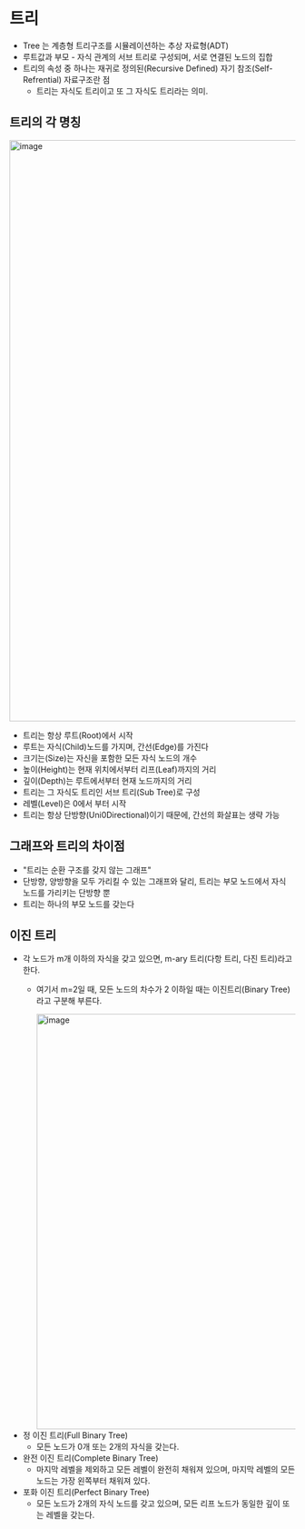 # 트리
- Tree 는 계층형 트리구조를 시뮬레이션하는 추상 자료형(ADT)
- 루트값과 부모 - 자식 관계의 서브 트리로 구성되며, 서로 연결된 노드의 집합
- 트리의 속성 중 하나는 재귀로 정의된(Recursive Defined) 자기 참조(Self-Refrential) 자료구조란 점
  - 트리는 자식도 트리이고 또 그 자식도 트리라는 의미.
## 트리의 각 명칭
<img width="1023" alt="image" src="https://github.com/JunRain2/practice-java/assets/107318116/c478026b-de56-4fa5-b12c-bc3c97f7bfd1">

- 트리는 항상 루트(Root)에서 시작
- 루트는 자식(Child)노드를 가지며, 간선(Edge)를 가진다
- 크기는(Size)는 자신을 포함한 모든 자식 노드의 개수
- 높이(Height)는 현재 위치에서부터 리프(Leaf)까지의 거리
- 깊이(Depth)는 루트에서부터 현재 노드까지의 거리
- 트리는 그 자식도 트리인 서브 트리(Sub Tree)로 구성
- 레벨(Level)은 0에서 부터 시작
- 트리는 항상 단방향(Uni0Directional)이기 때문에, 간선의 화살표는 생략 가능
## 그래프와 트리의 차이점
- "트리는 순환 구조를 갖지 않는 그래프"
- 단방향, 양방향을 모두 가리킬 수 있는 그래프와 달리, 트리는 부모 노드에서 자식 노드를 가리키는 단방향 뿐
- 트리는 하나의 부모 노드를 갖는다
## 이진 트리
- 각 노드가 m개 이하의 자식을 갖고 있으면, m-ary 트리(다항 트리, 다진 트리)라고 한다.
  - 여기서 m=2일 때, 모든 노드의 차수가 2 이하일 때는 이진트리(Binary Tree)라고 구분해 부른다.

    <img width="731" alt="image" src="https://github.com/JunRain2/practice-java/assets/107318116/b84405c7-82ac-4a19-a768-d46ac0a3f422">
- 정 이진 트리(Full Binary Tree)
  - 모든 노드가 0개 또는 2개의 자식을 갖는다.
- 완전 이진 트리(Complete Binary Tree) 
  - 마지막 레벨을 제외하고 모든 레벨이 완전히 채워져 있으며, 마지막 레벨의 모든 노드는 가장 왼쪽부터 채워져 있다.
- 포화 이진 트리(Perfect Binary Tree)
  - 모든 노드가 2개의 자식 노드를 갖고 있으며, 모든 리프 노드가 동일한 깊이 또는 레벨을 갖는다.